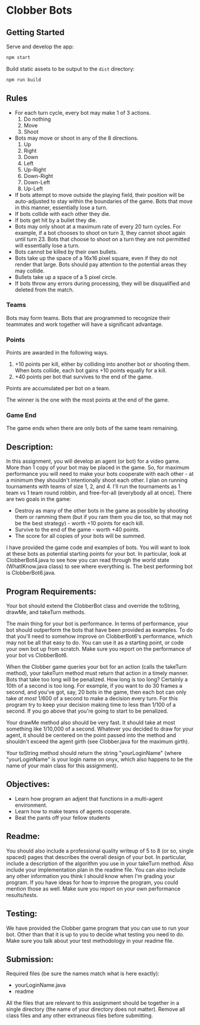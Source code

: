 # Clobber Bots

## Getting Started

Serve and develop the app:

```bash
npm start
```

Build static assets to be output to the `dist` directory:

```bash
npm run build
```

## Rules

- For each turn cycle, every bot may make 1 of 3 actions.
    1. Do nothing
    2. Move
    3. Shoot
- Bots may move or shoot in any of the 8 directions.
	1. Up
	2. Right
	3. Down
	4. Left
	5. Up-Right
	6. Down-Right
	7. Down-Left
	8. Up-Left
- If bots attempt to move outside the playing field, their position will be auto-adjusted to stay within the boundaries of the game. Bots that move in this manner, essentially lose a turn.
- If bots collide with each other they die.
- If bots get hit by a bullet they die.
- Bots may only shoot at a maximum rate of every 20 turn cycles. For example, if a bot chooses to shoot on turn 3, they cannot shoot again until turn 23. Bots that choose to shoot on a turn they are not permitted will essentially lose a turn.
- Bots cannot be killed by their own bullets.
- Bots take up the space of a 16x16 pixel square, even if they do not render that large. Bots should pay attention to the potential areas they may collide.
- Bullets take up a space of a 5 pixel circle.
- If bots throw any errors during processing, they will be disqualified and deleted from the match.
### Teams

Bots may form teams. Bots that are programmed to recognize their teammates and work together will have a significant advantage.

### Points

Points are awarded in the following ways.

1. +10 points per kill, either by colliding into another bot or shooting them. When bots collide, each bot gains +10 points equally for a kill.
2. +40 points per bot that survives to the end of the game.

Points are accumulated per bot on a team.

The winner is the one with the most points at the end of the game.

### Game End

The game ends when there are only bots of the same team remaining.

## Description:

In this assignment, you will develop an agent (or bot) for a video game. More than 1 copy of your bot may be placed in the game. So, for maximum performance you will need to make your bots cooperate with each other - at a minimum they shouldn't intentionally shoot each other. I plan on running tournaments with teams of size 1, 2, and 4. I'll run the tournaments as 1 team vs 1 team round robbin, and free-for-all (everybody all at once). There are two goals in the game:

- Destroy as many of the other bots in the game as possible by shooting them or ramming them (but if you ram them you die too, so that may not be the best strategy) - worth +10 points for each kill.
- Survive to the end of the game - worth +40 points.
- The score for all copies of your bots will be summed.

I have provided the game code and examples of bots. You will want to look at these bots as potential starting points for your bot. In particular, look at ClobberBot4.java to see how you can read through the world state (WhatIKnow.java class) to see where everything is. The best performing bot is ClobberBot6.java.

## Program Requirements:

Your bot should extend the ClobberBot class and override the toString, drawMe, and takeTurn methods.

The main thing for your bot is performance. In terms of performance, your bot should outperform the bots that have been provided as examples. To do that you'll need to somehow improve on ClobberBot6's performance, which may not be all that easy to do. You can use it as a starting point, or code your own bot up from scratch. Make sure you report on the performance of your bot vs ClobberBot6.

When the Clobber game queries your bot for an action (calls the takeTurn method), your takeTurn method must return that action in a timely manner. Bots that take too long will be penalized. How long is too long? Certainly a 10th of a second is too long. For example, if you want to do 30 frames a second, and you've got, say, 20 bots in the game, then each bot can only take *at most* 1/600 of a second to make a decision every turn. For this program try to keep your decision making time to less than 1/100 of a second. If you go above that you're going to start to be penalized.

Your drawMe method also should be very fast. It should take at most something like 1/10,000 of a second. Whatever you decided to draw for your agent, it should be centered on the point passed into the method and shouldn't exceed the agent girth (see Clobber.java for the maximum girth).

Your toString method should return the string "yourLoginName" (where "yourLoginName" is your login name on onyx, which also happens to be the name of your main class for this assignment).

## Objectives:

- Learn how program an adjent that functions in a multi-agent environment.
- Learn how to make teams of agents cooperate.
- Beat the pants off your fellow students

## Readme:

You should also include a professional quality writeup of 5 to 8 (or so, single spaced) pages that describes the overall design of your bot. In particular, include a description of the algorithm you use in your takeTurn method. Also include your implementation plan in the readme file. You can also include any other information you think I should know when I'm grading your program. If you have ideas for how to improve the program, you could mention those as well. Make sure you report on your own performance results/tests.

## Testing:

We have provided the Clobber game program that you can use to run your bot. Other than that it is up to you to decide what testing you need to do. Make sure you talk about your test methodology in your readme file.

## Submission:

Required files (be sure the names match what is here exactly):

- yourLoginName.java
- readme

All the files that are relevant to this assignment should be together in a single directory (the name of your directory does not matter). Remove all class files and any other extraneous files before submitting.
